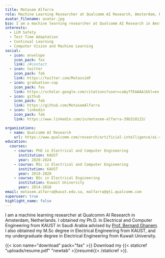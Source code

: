 ```yaml
---
title: Motasem Alfarra
role: Machine Learning Researcher at Qualcomm AI Research, Amsterdam, Netherlands
avatar_filename: avatar.jpg
bio: I am a machine learning researcher at Qualcomm AI Research in Amsterdam, Netherlands. I obtained my Ph.D. in Electrical and Computer Engineering from KAUST in Saudi Arabia advised by [Prof. Bernard Ghanem](https://www.bernardghanem.com/). I also obtained my M.Sc degree in Electrical Engineering from KAUST, and my undergraduate degree in Electrical Engineering from Kuwait University. I am interested in domain shifts, LLM safety, and how to combat them with test-time adaptation and continual learning. I helped co-organizing the [first workshop on Test-Time Adaptation at CVPR2024](https://tta-cvpr2024.github.io)!
interests:
  - LLM Safety
  - Test Time Adaptation
  - Continual Learning
  - Computer Vision and Machine Learning
social:
  - icon: envelope
    icon_pack: fas
    link: /#contact
  - icon: twitter
    icon_pack: fab
    link: https://twitter.com/MotassimF
  - icon: graduation-cap
    icon_pack: fas
    link: https://scholar.google.com/citations?user=caAyffEAAAAJ&hl=en
  - icon: github
    icon_pack: fab
    link: https://github.com/MotasemAlfarra
  - icon: linkedin
    icon_pack: fab
    link: https://www.linkedin.com/in/motasem-alfarra-39b318123/

organizations:
  - name: Qualcomm AI Research
    url: https://www.qualcomm.com/research/artificial-intelligence/ai-research
education:
  courses:
    - course: PhD in Electrical and Computer Engineering
      institution: KAUST
      year: 2020-2024
    - course: MSc in Electrical and Computer Engineering
      institution: KAUST
      year: 2019-2020
    - course: BSc in Electrical Engineering
      institution: Kuwait University
      year: 2014-2018
email: motasem.alfarra@kaust.edu.sa, malfarra@qti.qualcomm.com
superuser: true
highlight_name: false
---
```

I am a machine learning researcher at Qualcomm AI Research in Amsterdam, Netherlands. I obtained my Ph.D. in Electrical and Computer Engineering from KAUST in Saudi Arabia advised by [Prof. Bernard Ghanem](https://www.bernardghanem.com/). I also obtained my M.Sc degree in Electrical Engineering from KAUST, and my undergraduate degree in Electrical Engineering from Kuwait University. 

{{< icon name="download" pack="fas" >}} Download my {{< staticref "uploads/resume.pdf" "newtab" >}}resumé{{< /staticref >}}.
